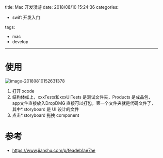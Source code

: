 title: Mac 开发漫游
date: 2018/08/10 15:24:36
categories:

- swift 开发入门

tags:

-  mac
-  develop 

---

# 使用

![image-20180810152631378](/var/folders/j2/99h31wgd06dg3_vml03vmlnr0000gp/T/abnerworks.Typora/image-20180810152631378.png)

1. 打开 xcode
2. 结构体如上，xxxTests和xxxUITests 是测试文件夹，Products 是成品包，app文件直接放入DropDMG 直接可以打包，第一个文件夹就是代码文件了，其中*.storyboard 是 UI 设计的文件
3.  点击*.storyboard 拖拽 component

# 参考

* https://www.jianshu.com/p/feadeb1ae7ae
